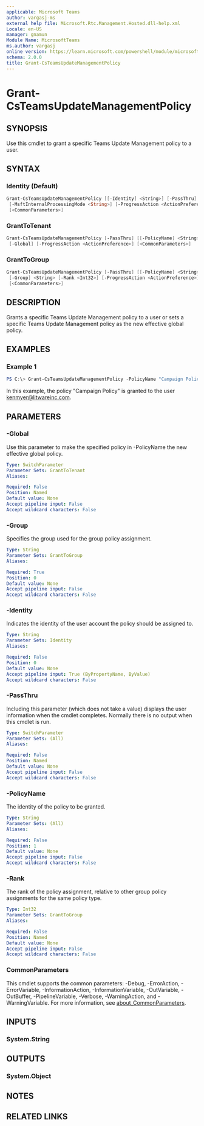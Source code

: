 ```yaml
---
applicable: Microsoft Teams
author: vargasj-ms
external help file: Microsoft.Rtc.Management.Hosted.dll-help.xml
Locale: en-US
manager: gnamun
Module Name: MicrosoftTeams
ms.author: vargasj
online version: https://learn.microsoft.com/powershell/module/microsoftteams/grant-csteamsupdatemanagementpolicy
schema: 2.0.0
title: Grant-CsTeamsUpdateManagementPolicy
---
```


# Grant-CsTeamsUpdateManagementPolicy

## SYNOPSIS
Use this cmdlet to grant a specific Teams Update Management policy to a user.

## SYNTAX

### Identity (Default)
```powershell
Grant-CsTeamsUpdateManagementPolicy [[-Identity] <String>] [-PassThru] [[-PolicyName] <String>]
 [-MsftInternalProcessingMode <String>] [-ProgressAction <ActionPreference>]
 [<CommonParameters>]
```

### GrantToTenant
```powershell
Grant-CsTeamsUpdateManagementPolicy [-PassThru] [[-PolicyName] <String>] [-MsftInternalProcessingMode <String>]
 [-Global] [-ProgressAction <ActionPreference>] [<CommonParameters>]
```

### GrantToGroup
```powershell
Grant-CsTeamsUpdateManagementPolicy [-PassThru] [[-PolicyName] <String>] [-MsftInternalProcessingMode <String>]
 [-Group] <String> [-Rank <Int32>] [-ProgressAction <ActionPreference>]
 [<CommonParameters>]
```

## DESCRIPTION
Grants a specific Teams Update Management policy to a user or sets a specific Teams Update Management policy as the new effective global policy.

## EXAMPLES

### Example 1
```powershell
PS C:\> Grant-CsTeamsUpdateManagementPolicy -PolicyName "Campaign Policy" -Identity kenmyer@litwareinc.com
```

In this example, the policy "Campaign Policy" is granted to the user kenmyer@litwareinc.com.

## PARAMETERS

### -Global
Use this parameter to make the specified policy in -PolicyName the new effective global policy.

```yaml
Type: SwitchParameter
Parameter Sets: GrantToTenant
Aliases:

Required: False
Position: Named
Default value: None
Accept pipeline input: False
Accept wildcard characters: False
```

### -Group
Specifies the group used for the group policy assignment.

```yaml
Type: String
Parameter Sets: GrantToGroup
Aliases:

Required: True
Position: 0
Default value: None
Accept pipeline input: False
Accept wildcard characters: False
```

### -Identity
Indicates the identity of the user account the policy should be assigned to.

```yaml
Type: String
Parameter Sets: Identity
Aliases:

Required: False
Position: 0
Default value: None
Accept pipeline input: True (ByPropertyName, ByValue)
Accept wildcard characters: False
```

### -PassThru
Including this parameter (which does not take a value) displays the user information when the cmdlet completes. Normally there is no output when this cmdlet is run.

```yaml
Type: SwitchParameter
Parameter Sets: (All)
Aliases:

Required: False
Position: Named
Default value: None
Accept pipeline input: False
Accept wildcard characters: False
```

### -PolicyName
The identity of the policy to be granted.

```yaml
Type: String
Parameter Sets: (All)
Aliases:

Required: False
Position: 1
Default value: None
Accept pipeline input: False
Accept wildcard characters: False
```

### -Rank
The rank of the policy assignment, relative to other group policy assignments for the same policy type.

```yaml
Type: Int32
Parameter Sets: GrantToGroup
Aliases:

Required: False
Position: Named
Default value: None
Accept pipeline input: False
Accept wildcard characters: False
```

### CommonParameters
This cmdlet supports the common parameters: -Debug, -ErrorAction, -ErrorVariable, -InformationAction, -InformationVariable, -OutVariable, -OutBuffer, -PipelineVariable, -Verbose, -WarningAction, and -WarningVariable. For more information, see [about_CommonParameters](http://go.microsoft.com/fwlink/?LinkID=113216).

## INPUTS

### System.String

## OUTPUTS

### System.Object

## NOTES

## RELATED LINKS
